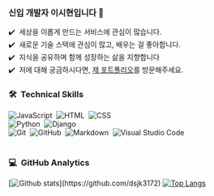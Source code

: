 ### 신입 개발자 이시현입니다 👋  
✔️ &nbsp;세상을 이롭게 만드는 서비스에 관심이 많습니다.   
✔️ &nbsp;새로운 기술 스택에 관심이 많고, 배우는 걸 좋아합니다.   
✔️ &nbsp;지식을 공유하며 함께 성장하는 삶을 지향합니다   
✔️ &nbsp;저에 대해 궁금하시다면, <a href="https://skylee22.notion.site/skylee22/85cbcd6d279c4b33be9ca77f47dde3aa">제 포트폴리오</a>를 방문해주세요.   

<!--
**dsjk3172/dsjk3172** is a ✨ _special_ ✨ repository because its `README.md` (this file) appears on your GitHub profile.

Here are some ideas to get you started:

- 🔭 I’m currently working on ...
- 🌱 I’m currently learning ...
- 👯 I’m looking to collaborate on ...
- 🤔 I’m looking for help with ...
- 💬 Ask me about ...
- 📫 How to reach me: ...
- 😄 Pronouns: ...
- ⚡ Fun fact: ...
-->

### 🛠 &nbsp;Technical Skills
![JavaScript](https://img.shields.io/badge/-JavaScript-05122A?style=flat&logo=javascript)&nbsp;
![HTML](https://img.shields.io/badge/-HTML-05122A?style=flat&logo=HTML5)&nbsp;
![CSS](https://img.shields.io/badge/-CSS-05122A?style=flat&logo=CSS3&logoColor=1572B6)&nbsp;\
![Python](https://img.shields.io/badge/-Python-05122A?style=flat&logo=python)&nbsp;
![Django](https://img.shields.io/badge/-Django-05122A?style=flat&logo=django&logoColor=092E20)&nbsp;\
![Git](https://img.shields.io/badge/-Git-05122A?style=flat&logo=git)&nbsp;
![GitHub](https://img.shields.io/badge/-GitHub-05122A?style=flat&logo=github)&nbsp;
![Markdown](https://img.shields.io/badge/-Markdown-05122A?style=flat&logo=markdown)&nbsp;
![Visual Studio Code](https://img.shields.io/badge/-Visual%20Studio%20Code-05122A?style=flat&logo=visual-studio-code&logoColor=007ACC)&nbsp;\
<br/>

### 💻 &nbsp;GitHub Analytics

[![Github stats](https://github-readme-stats.vercel.app/api?username=dsjk3172&show_icons=true&theme=algolia&include_all_commits=true&count_private=true")](https://github.com/dsjk3172)   
[![Top Langs](https://github-readme-stats.vercel.app/api/top-langs/?username=dsjk3172&layout=compact&theme=algolia)](https://github.com/dsjk3172)

